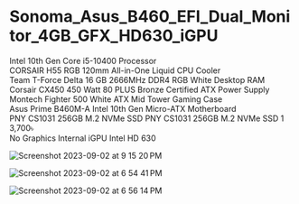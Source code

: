# Sonoma_Asus_B460_EFI_Dual_Monitor_4GB_GFX_HD630_iGPU
Intel 10th Gen Core i5-10400 Processor	<br />
CORSAIR H55 RGB 120mm All-in-One Liquid CPU Cooler <br />
Team T-Force Delta 16 GB 2666MHz DDR4 RGB White Desktop RAM	<br />
Corsair CX450 450 Watt 80 PLUS Bronze Certified ATX Power Supply	<br />
Montech Fighter 500 White ATX Mid Tower Gaming Case <br />
Asus Prime B460M-A Intel 10th Gen Micro-ATX Motherboard	<br />
PNY CS1031 256GB M.2 NVMe SSD	PNY CS1031 256GB M.2 NVMe SSD	1	3,700৳ <br />
No Graphics Internal iGPU Intel HD 630 <br />

![Screenshot 2023-09-02 at 9 15 20 PM](https://github.com/Serverbd-Technology/Sonoma_Asus_B460_EFI_Dual_Monitor_4GB_GFX_HD630_iGPU/assets/143884969/0d7414b4-2e11-4c68-9707-2924e3f8ce10)

![Screenshot 2023-09-02 at 6 54 41 PM](https://github.com/Serverbd-Technology/Sonoma_Asus_B460_EFI_Dual_Monitor_4GB_GFX_HD630_iGPU/assets/143884969/04d65407-1cd0-43e1-853b-deb578b3c23c)

![Screenshot 2023-09-02 at 6 56 14 PM](https://github.com/Serverbd-Technology/Sonoma_Asus_B460_EFI_Dual_Monitor_4GB_GFX_HD630_iGPU/assets/143884969/457706ff-1a8a-421d-b861-65aaae70aa4c)




